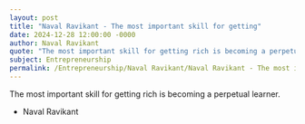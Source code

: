 ```yaml
---
layout: post
title: "Naval Ravikant - The most important skill for getting"
date: 2024-12-28 12:00:00 -0000
author: Naval Ravikant
quote: "The most important skill for getting rich is becoming a perpetual learner."
subject: Entrepreneurship
permalink: /Entrepreneurship/Naval Ravikant/Naval Ravikant - The most important skill for getting
---
```


The most important skill for getting rich is becoming a perpetual learner.

- Naval Ravikant

